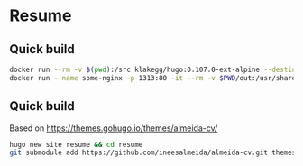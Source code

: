 # Resume

## Quick build
```bash
docker run --rm -v $(pwd):/src klakegg/hugo:0.107.0-ext-alpine --destination=out --minify
docker run --name some-nginx -p 1313:80 -it --rm -v $PWD/out:/usr/share/nginx/html:ro nginx
```

## Quick build

Based on https://themes.gohugo.io/themes/almeida-cv/

```bash
hugo new site resume && cd resume
git submodule add https://github.com/ineesalmeida/almeida-cv.git themes/almeida-cv
```
